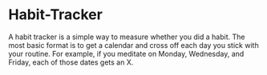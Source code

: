 # Habit-Tracker
A habit tracker is a simple way to measure whether you did a habit. The most basic format is to get a calendar and cross off each day you stick with your routine. For example, if you meditate on Monday, Wednesday, and Friday, each of those dates gets an X.
